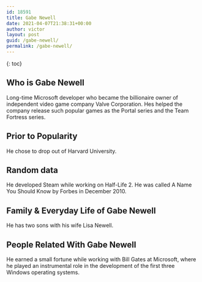 ```yaml
---
id: 18591
title: Gabe Newell
date: 2021-04-07T21:38:31+00:00
author: victor
layout: post
guid: /gabe-newell/
permalink: /gabe-newell/
---
```



{: toc}


## Who is Gabe Newell



Long-time Microsoft developer who became the billionaire owner of independent video game company Valve Corporation. Hes helped the company release such popular games as the Portal series and the Team Fortress series.

                
                
                
## Prior to Popularity



He chose to drop out of Harvard University.

                
                
                
## Random data



He developed Steam while working on Half-Life 2. He was called A Name You Should Know by Forbes in December 2010. 

                
                
                
## Family & Everyday Life of Gabe Newell



He has two sons with his wife Lisa Newell. 

                
                
                
## People Related With Gabe Newell



He earned a small fortune while working with Bill Gates at Microsoft, where he played an instrumental role in the development of the first three Windows operating systems. 

                
              
            
          
          
          